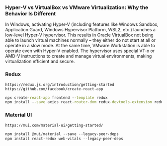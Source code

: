 ### Hyper‑V vs VirtualBox vs VMware Virtualization: Why the Behavior Is Different

In Windows, activating Hyper‑V (including features like Windows Sandbox, Application Guard, Windows Hypervisor Platform, WSL2, etc.) launches a low-level Hyper‑V hypervisor.
This results in Oracle VirtualBox not being able to launch virtual machines normally – they either do not start at all or operate in a slow mode.
At the same time, VMware Workstation is able to operate even with Hyper‑V enabled.
The hypervisor uses special VT-x or AMD-V instructions to create and manage virtual environments, making virtualization efficient and secure.

### Redux
```
https://redux.js.org/introduction/getting-started
https://github.com/facebook/create-react-app
```

```cmd
npx create-react-app frontend --template redux
npm install --save axios react-router-dom redux-devtools-extension redux-thunk --legacy-peer-deps
```

### Material UI
```
https://mui.com/material-ui/getting-started/
```
```powershell
npm install @mui/material --save --legacy-peer-deps
npm install react-redux web-vitals --legacy-peer-deps

```